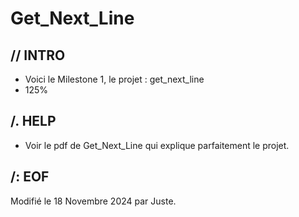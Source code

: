# Get_Next_Line

## // INTRO

* Voici le Milestone 1, le projet : get_next_line
* 125%

## /. HELP

* Voir le pdf de Get_Next_Line qui explique parfaitement le projet.

##	/: EOF

Modifié le 18 Novembre 2024 par Juste.<br>
